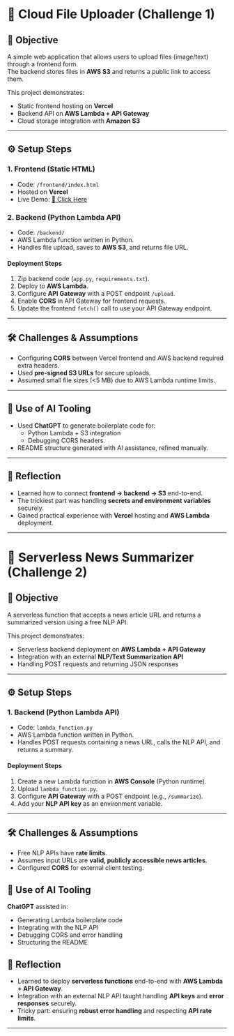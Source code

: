 # 🚀 Cloud File Uploader (Challenge 1)

## 📌 Objective  
A simple web application that allows users to upload files (image/text) through a frontend form.  
The backend stores files in **AWS S3** and returns a public link to access them.  

This project demonstrates:  
- Static frontend hosting on **Vercel**  
- Backend API on **AWS Lambda + API Gateway**  
- Cloud storage integration with **Amazon S3**  

---

## ⚙️ Setup Steps  

### 1. Frontend (Static HTML)  
- Code: `/frontend/index.html`  
- Hosted on **Vercel**  
- Live Demo: [🔗 Click Here](https://aws-file-uploader-xzim4jqrk-shayanabtech22-8910s-projects.vercel.app/)  

### 2. Backend (Python Lambda API)  
- Code: `/backend/`  
- AWS Lambda function written in Python.  
- Handles file upload, saves to **AWS S3**, and returns file URL.  

#### Deployment Steps  
1. Zip backend code (`app.py`, `requirements.txt`).  
2. Deploy to **AWS Lambda**.  
3. Configure **API Gateway** with a POST endpoint `/upload`.  
4. Enable **CORS** in API Gateway for frontend requests.  
5. Update the frontend `fetch()` call to use your API Gateway endpoint.  

---

## 🛠️ Challenges & Assumptions  
- Configuring **CORS** between Vercel frontend and AWS backend required extra headers.  
- Used **pre-signed S3 URLs** for secure uploads.  
- Assumed small file sizes (<5 MB) due to AWS Lambda runtime limits.  

---

## 🤖 Use of AI Tooling  
- Used **ChatGPT** to generate boilerplate code for:  
  - Python Lambda + S3 integration  
  - Debugging CORS headers  
- README structure generated with AI assistance, refined manually.  

---

## 📌 Reflection  
- Learned how to connect **frontend → backend → S3** end-to-end.  
- The trickiest part was handling **secrets and environment variables** securely.  
- Gained practical experience with **Vercel** hosting and **AWS Lambda** deployment.  

---




# 📰 Serverless News Summarizer (Challenge 2)

## 📌 Objective  
A serverless function that accepts a news article URL and returns a summarized version using a free NLP API.  

This project demonstrates:  
- Serverless backend deployment on **AWS Lambda + API Gateway**  
- Integration with an external **NLP/Text Summarization API**  
- Handling POST requests and returning JSON responses  

---

## ⚙️ Setup Steps  

### 1. Backend (Python Lambda API)  
- Code: `lambda_function.py`  
- AWS Lambda function written in Python.  
- Handles POST requests containing a news URL, calls the NLP API, and returns a summary.  

#### Deployment Steps
1. Create a new Lambda function in **AWS Console** (Python runtime).  
2. Upload `lambda_function.py`.  
3. Configure **API Gateway** with a POST endpoint (e.g., `/summarize`).  
4. Add your **NLP API key** as an environment variable.  

---

## 🛠️ Challenges & Assumptions
- Free NLP APIs have **rate limits**.  
- Assumes input URLs are **valid, publicly accessible news articles**.  
- Configured **CORS** for external client testing.  

## 🤖 Use of AI Tooling
**ChatGPT** assisted in:  
- Generating Lambda boilerplate code  
- Integrating with the NLP API  
- Debugging CORS and error handling  
- Structuring the README  

## 📌 Reflection
- Learned to deploy **serverless functions** end-to-end with **AWS Lambda + API Gateway**.  
- Integration with an external NLP API taught handling **API keys** and **error responses** securely.  
- Tricky part: ensuring **robust error handling** and respecting **API rate limits**.

---

